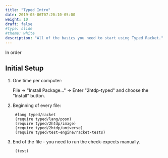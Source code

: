 ```yaml
---
title: "Typed Intro"
date: 2019-05-06T07:20:10-05:00
weight: 10
draft: false
#type: slide
#theme: white
description: "All of the basics you need to start using Typed Racket."
---
```


In order

## Initial Setup

1. One time per computer:

    File -> "Install Package..." -> Enter "2htdp-typed" and choose the
    "Install" button.
    
2. Beginning of every file:

        #lang typed/racket
        (require typed/lang/posn)
        (require typed/2htdp/image)
        (require typed/2htdp/universe)
        (require typed/test-engine/racket-tests)

3. End of the file - you need to run the check-expects manually.

        (test)
        
